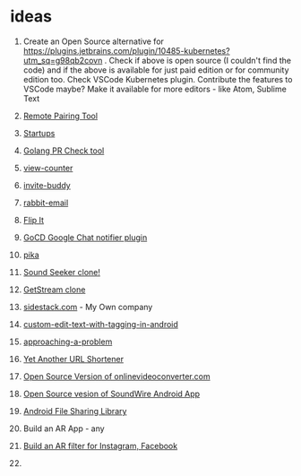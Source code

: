 # ideas

1. Create an Open Source alternative for 
https://plugins.jetbrains.com/plugin/10485-kubernetes?utm_sq=g98qb2covn .
Check if above is open source (I couldn't find the code) and if the
above is available for just paid edition or for community edition too.
Check VSCode Kubernetes plugin. Contribute the features to VSCode
maybe? Make it available for more editors - like Atom, Sublime Text

2. [Remote Pairing Tool](ideas/remote-pairing-tool/remote-pairing-tool.md)

3. [Startups](ideas/startups/startups.md)

4. [Golang PR Check tool](ideas/golang-pr-check/golang-pr-check.md)

5. [view-counter](https://github.com/karuppiah7890/view-counter)

6. [invite-buddy](ideas/invite-buddy/readme.md)

7. [rabbit-email](ideas/rabbit-email/readme.md)

8. [Flip It](ideas/flip-it/readme.md)

9. [GoCD Google Chat notifier plugin](ideas/gocd-google-chat-notifier-plugin/readme.md)

10. [pika](ideas/pika/readme.md)

11. [Sound Seeker clone!](ideas/sound-seeker-clone/readme.md)

12. [GetStream clone](ideas/getstream-clone/readme.md)

13. [sidestack.com](ideas/sidestack/readme.md) - My Own company

14. [custom-edit-text-with-tagging-in-android](ideas/custom-edit-text-with-tagging-in-android/readme.md)

15. [approaching-a-problem](ideas/approaching-a-tech-problem/readme.md)

16. [Yet Another URL Shortener](ideas/yet-another-url-shortener/readme.md)

17. [Open Source Version of onlinevideoconverter.com](https://github.com/open-source-ideas/open-source-ideas/issues/37)

18. [Open Source vesion of SoundWire Android App](https://github.com/open-source-ideas/open-source-ideas/issues/27)

19. [Android File Sharing Library](https://github.com/open-source-ideas/open-source-ideas/issues/25)

20. Build an AR App - any

21. [Build an AR filter for Instagram, Facebook](ideas/build-an-ar-filter-for-instagram-facebook/readme.md)

22. 

